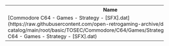 <table>
<tr><th>Name</th><th>Size</th></tr>
<tr><td>
[Commodore C64 - Games - Strategy - [SFX].dat](https://raw.githubusercontent.com/open-retrogaming-archive/dat-catalog/main/root/basic/TOSEC/Commodore/C64/Games/Strategy/[SFX]/Commodore C64 - Games - Strategy - [SFX].dat)
</td><td>859</td></tr>
</table>
